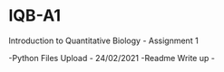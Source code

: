# IQB-A1
Introduction to Quantitative Biology - Assignment 1 

-Python Files Upload - 24/02/2021
-Readme Write up - 
